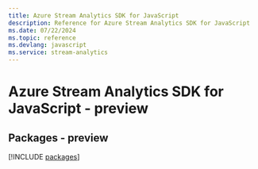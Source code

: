 ```yaml
---
title: Azure Stream Analytics SDK for JavaScript
description: Reference for Azure Stream Analytics SDK for JavaScript
ms.date: 07/22/2024
ms.topic: reference
ms.devlang: javascript
ms.service: stream-analytics
---
```

# Azure Stream Analytics SDK for JavaScript - preview
## Packages - preview
[!INCLUDE [packages](stream-analytics-index.md)]